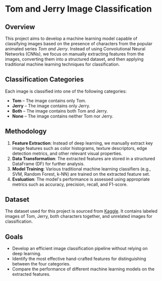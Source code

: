 # Tom and Jerry Image Classification

## Overview  
This project aims to develop a machine learning model capable of classifying images based on the presence of characters from the popular animated series *Tom and Jerry*. Instead of using Convolutional Neural Networks (CNNs), we focus on manually extracting features from the images, converting them into a structured dataset, and then applying traditional machine learning techniques for classification.

## Classification Categories  
Each image is classified into one of the following categories:  
- **Tom** – The image contains only Tom.  
- **Jerry** – The image contains only Jerry.  
- **Both** – The image contains both Tom and Jerry.  
- **None** – The image contains neither Tom nor Jerry.  

## Methodology  
1. **Feature Extraction**: Instead of deep learning, we manually extract key image features such as color histograms, texture descriptors, edge detection metrics, and other relevant visual properties.  
2. **Data Transformation**: The extracted features are stored in a structured DataFrame (DF) for further analysis.  
3. **Model Training**: Various traditional machine learning classifiers (e.g., SVM, Random Forest, k-NN) are trained on the extracted feature set.  
4. **Evaluation**: The model's performance is assessed using appropriate metrics such as accuracy, precision, recall, and F1-score.

## Dataset  
The dataset used for this project is sourced from [Kaggle](https://www.kaggle.com/datasets/balabaskar/tom-and-jerry-image-classification). It contains labeled images of Tom, Jerry, both characters together, and unrelated images for classification.

## Goals  
- Develop an efficient image classification pipeline without relying on deep learning.  
- Identify the most effective hand-crafted features for distinguishing between the four categories.  
- Compare the performance of different machine learning models on the extracted features.
